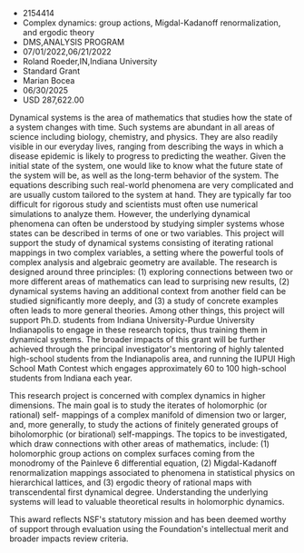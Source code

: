 
* 2154414
* Complex dynamics: group actions, Migdal-Kadanoff renormalization, and ergodic theory
* DMS,ANALYSIS PROGRAM
* 07/01/2022,06/21/2022
* Roland Roeder,IN,Indiana University
* Standard Grant
* Marian Bocea
* 06/30/2025
* USD 287,622.00

Dynamical systems is the area of mathematics that studies how the state of a
system changes with time. Such systems are abundant in all areas of science
including biology, chemistry, and physics. They are also readily visible in our
everyday lives, ranging from describing the ways in which a disease epidemic is
likely to progress to predicting the weather. Given the initial state of the
system, one would like to know what the future state of the system will be, as
well as the long-term behavior of the system. The equations describing such
real-world phenomena are very complicated and are usually custom tailored to the
system at hand. They are typically far too difficult for rigorous study and
scientists must often use numerical simulations to analyze them. However, the
underlying dynamical phenomena can often be understood by studying simpler
systems whose states can be described in terms of one or two variables. This
project will support the study of dynamical systems consisting of iterating
rational mappings in two complex variables, a setting where the powerful tools
of complex analysis and algebraic geometry are available. The research is
designed around three principles: (1) exploring connections between two or more
different areas of mathematics can lead to surprising new results, (2) dynamical
systems having an additional context from another field can be studied
significantly more deeply, and (3) a study of concrete examples often leads to
more general theories. Among other things, this project will support Ph.D.
students from Indiana University-Purdue University Indianapolis to engage in
these research topics, thus training them in dynamical systems. The broader
impacts of this grant will be further achieved through the principal
investigator's mentoring of highly talented high-school students from the
Indianapolis area, and running the IUPUI High School Math Contest which engages
approximately 60 to 100 high-school students from Indiana each year.

This research project is concerned with complex dynamics in higher dimensions.
The main goal is to study the iterates of holomorphic (or rational) self-
mappings of a complex manifold of dimension two or larger, and, more generally,
to study the actions of finitely generated groups of biholomorphic (or
birational) self-mappings. The topics to be investigated, which draw connections
with other areas of mathematics, include: (1) holomorphic group actions on
complex surfaces coming from the monodromy of the Painleve 6 differential
equation, (2) Migdal-Kadanoff renormalization mappings associated to phenomena
in statistical physics on hierarchical lattices, and (3) ergodic theory of
rational maps with transcendental first dynamical degree. Understanding the
underlying systems will lead to valuable theoretical results in holomorphic
dynamics.

This award reflects NSF's statutory mission and has been deemed worthy of
support through evaluation using the Foundation's intellectual merit and broader
impacts review criteria.
